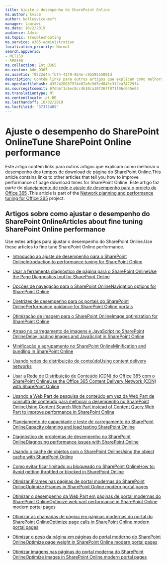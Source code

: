 ```yaml
---
title: Ajuste o desempenho do SharePoint Online
ms.author: kvice
author: kelleyvice-msft
manager: laurawi
ms.date: 10/2/2019
audience: Admin
ms.topic: troubleshooting
ms.service: o365-administration
localization_priority: Normal
search.appverid:
- MET150
- SPO160
ms.collection: Ent_O365
ms.custom: Adm_O365
ms.assetid: f0522d4a-fbf4-41f9-854e-c9b59555091d
description: Contém links para outros artigos que explicam como melhorar o desempenho de tempos de download de página do SharePoint Online.
ms.openlocfilehash: 4352420637974e07a6c9d5ed843c312ea74729f4
ms.sourcegitcommit: 67dbbf1a5ec8cc4b10ca10f267f871f0bc045e63
ms.translationtype: MT
ms.contentlocale: pt-BR
ms.lasthandoff: 10/02/2019
ms.locfileid: "37375489"
---
```

# <a name="tune-sharepoint-online-performance"></a><span data-ttu-id="89998-103">Ajuste o desempenho do SharePoint Online</span><span class="sxs-lookup"><span data-stu-id="89998-103">Tune SharePoint Online performance</span></span>

<span data-ttu-id="89998-104">Este artigo contém links para outros artigos que explicam como melhorar o desempenho dos tempos de download de página do SharePoint Online.</span><span class="sxs-lookup"><span data-stu-id="89998-104">This article contains links to other articles that tell you how to improve performance of page download times for SharePoint Online.</span></span> <span data-ttu-id="89998-105">Este artigo faz parte do [planejamento de rede e ajuste de desempenho para o projeto do Office 365](https://aka.ms/tune) .</span><span class="sxs-lookup"><span data-stu-id="89998-105">This article is part of the [Network planning and performance tuning for Office 365](https://aka.ms/tune) project.</span></span>

## <a name="articles-about-fine-tuning-sharepoint-online-performance"></a><span data-ttu-id="89998-106">Artigos sobre como ajustar o desempenho do SharePoint Online</span><span class="sxs-lookup"><span data-stu-id="89998-106">Articles about fine tuning SharePoint Online performance</span></span>

<span data-ttu-id="89998-107">Use estes artigos para ajustar o desempenho do SharePoint Online.</span><span class="sxs-lookup"><span data-stu-id="89998-107">Use these articles to fine tune SharePoint Online performance.</span></span>
  
- [<span data-ttu-id="89998-108">Introdução ao ajuste de desempenho para o SharePoint Online</span><span class="sxs-lookup"><span data-stu-id="89998-108">Introduction to performance tuning for SharePoint Online</span></span>](introduction-to-performance-tuning-for-sharepoint-online.md)

- [<span data-ttu-id="89998-109">Usar a ferramenta diagnóstico de página para o SharePoint Online</span><span class="sxs-lookup"><span data-stu-id="89998-109">Use the Page Diagnostics tool for SharePoint Online</span></span>](page-diagnostics-for-spo.md)

- [<span data-ttu-id="89998-110">Opções de navegação para o SharePoint Online</span><span class="sxs-lookup"><span data-stu-id="89998-110">Navigation options for SharePoint Online</span></span>](navigation-options-for-sharepoint-online.md)

- [<span data-ttu-id="89998-111">Diretrizes de desempenho para os portais do SharePoint Online</span><span class="sxs-lookup"><span data-stu-id="89998-111">Performance guidance for SharePoint Online portals</span></span>](https://docs.microsoft.com/en-us/sharepoint/dev/solution-guidance/portal-performance)

- [<span data-ttu-id="89998-112">Otimização de imagem para o SharePoint Online</span><span class="sxs-lookup"><span data-stu-id="89998-112">Image optimization for SharePoint Online</span></span>](image-optimization-for-sharepoint-online.md)

- [<span data-ttu-id="89998-113">Atraso no carregamento de imagens e JavaScript no SharePoint Online</span><span class="sxs-lookup"><span data-stu-id="89998-113">Delay loading images and JavaScript in SharePoint Online</span></span>](delay-loading-images-and-javascript-in-sharepoint-online.md)

- [<span data-ttu-id="89998-114">Minificação e agrupamento no SharePoint Online</span><span class="sxs-lookup"><span data-stu-id="89998-114">Minification and bundling in SharePoint Online</span></span>](minification-and-bundling-in-sharepoint-online.md)

- [<span data-ttu-id="89998-115">Usando redes de distribuição de conteúdo</span><span class="sxs-lookup"><span data-stu-id="89998-115">Using content delivery networks</span></span>](using-content-delivery-networks-with-sharepoint-online.md)

- [<span data-ttu-id="89998-116">Usar a Rede de Distribuição de Conteúdo (CDN) do Office 365 com o SharePoint Online</span><span class="sxs-lookup"><span data-stu-id="89998-116">Use the Office 365 Content Delivery Network (CDN) with SharePoint Online</span></span>](use-office-365-cdn-with-spo.md)

- [<span data-ttu-id="89998-117">Usando a Web Part de pesquisa de conteúdo em vez da Web Part de consulta de conteúdo para melhorar o desempenho no SharePoint Online</span><span class="sxs-lookup"><span data-stu-id="89998-117">Using Content Search Web Part instead of Content Query Web Part to improve performance in SharePoint Online</span></span>](using-content-search-web-part-instead-of-content-query-web-part-to-improve-perfo.md)

- [<span data-ttu-id="89998-118">Planejamento de capacidade e teste de carregamento do SharePoint Online</span><span class="sxs-lookup"><span data-stu-id="89998-118">Capacity planning and load testing SharePoint Online</span></span>](capacity-planning-and-load-testing-sharepoint-online.md)

- [<span data-ttu-id="89998-119">Diagnóstico de problemas de desempenho no SharePoint Online</span><span class="sxs-lookup"><span data-stu-id="89998-119">Diagnosing performance issues with SharePoint Online</span></span>](diagnosing-performance-issues-with-sharepoint-online.md)

- [<span data-ttu-id="89998-120">Usando o cache de objetos com o SharePoint Online</span><span class="sxs-lookup"><span data-stu-id="89998-120">Using the object cache with SharePoint Online</span></span>](using-the-object-cache-with-sharepoint-online.md)

- [<span data-ttu-id="89998-121">Como evitar ficar limitado ou bloqueado no SharePoint Online</span><span class="sxs-lookup"><span data-stu-id="89998-121">How to: Avoid getting throttled or blocked in SharePoint Online</span></span>](https://msdn.microsoft.com/en-us/library/office/dn889829.aspx)

- [<span data-ttu-id="89998-122">Otimizar iFrames nas páginas de portal modernas do SharePoint Online</span><span class="sxs-lookup"><span data-stu-id="89998-122">Optimize iFrames in SharePoint Online modern portal pages</span></span>](modern-iframe-optimization.md)

- [<span data-ttu-id="89998-123">Otimizar o desempenho da Web Part em páginas de portal modernas do SharePoint Online</span><span class="sxs-lookup"><span data-stu-id="89998-123">Optimize web part performance in SharePoint Online modern portal pages</span></span>](modern-web-part-optimization.md)

- [<span data-ttu-id="89998-124">Otimizar as chamadas de página em páginas modernas do portal do SharePoint Online</span><span class="sxs-lookup"><span data-stu-id="89998-124">Optimize page calls in SharePoint Online modern portal pages</span></span>](modern-page-call-optimization.md)

- [<span data-ttu-id="89998-125">Otimizar o peso da página em páginas do portal moderno do SharePoint Online</span><span class="sxs-lookup"><span data-stu-id="89998-125">Optimize page weight in SharePoint Online modern portal pages</span></span>](modern-page-weight-optimization.md)

- [<span data-ttu-id="89998-126">Otimizar imagens nas páginas do portal moderna do SharePoint Online</span><span class="sxs-lookup"><span data-stu-id="89998-126">Optimize images in SharePoint Online modern portal pages</span></span>](modern-image-optimization.md)
